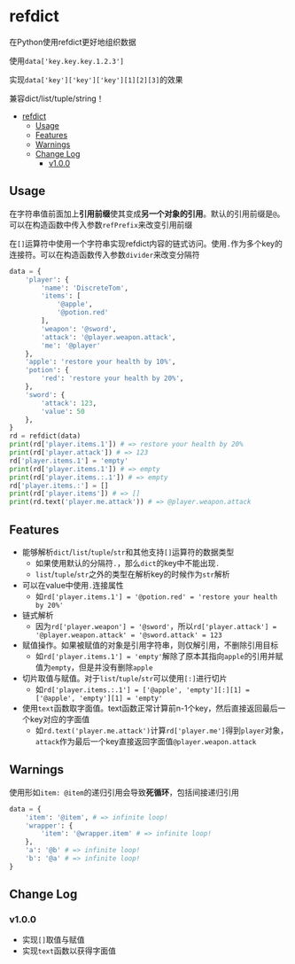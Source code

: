 # refdict

在Python使用refdict更好地组织数据

使用`data['key.key.key.1.2.3']`

实现`data['key']['key']['key'][1][2][3]`的效果

兼容dict/list/tuple/string！

- [refdict](#refdict)
	- [Usage](#usage)
	- [Features](#features)
	- [Warnings](#warnings)
	- [Change Log](#change-log)
		- [v1.0.0](#v100)

## Usage

在字符串值前面加上**引用前缀**使其变成**另一个对象的引用**。默认的引用前缀是`@`。可以在构造函数中传入参数`refPrefix`来改变引用前缀

在`[]`运算符中使用一个字符串实现refdict内容的链式访问。使用`.`作为多个key的连接符。可以在构造函数传入参数`divider`来改变分隔符

```python
data = {
	'player': {
		'name': 'DiscreteTom',
		'items': [
			'@apple',
			'@potion.red'
		],
		'weapon': '@sword',
		'attack': '@player.weapon.attack',
		'me': '@player'
	},
	'apple': 'restore your health by 10%',
	'potion': {
		'red': 'restore your health by 20%',
	},
	'sword': {
		'attack': 123,
		'value': 50
	},
}
rd = refdict(data)
print(rd['player.items.1']) # => restore your health by 20%
print(rd['player.attack']) # => 123
rd['player.items.1'] = 'empty'
print(rd['player.items.1']) # => empty
print(rd['player.items.:.1']) # => empty
rd['player.items.:'] = []
print(rd['player.items']) # => []
print(rd.text('player.me.attack')) # => @player.weapon.attack
```

## Features

- 能够解析`dict`/`list`/`tuple`/`str`和其他支持`[]`运算符的数据类型
  - 如果使用默认的分隔符`.`，那么`dict`的key中不能出现`.`
  - `list`/`tuple`/`str`之外的类型在解析key的时候作为`str`解析
- 可以在value中使用`.`连接属性
  - 如`rd['player.items.1'] = '@potion.red' = 'restore your health by 20%'`
- 链式解析
  - 因为`rd['player.weapon'] = '@sword'`，所以`rd['player.attack'] = '@player.weapon.attack' = '@sword.attack' = 123`
- 赋值操作。如果被赋值的对象是引用字符串，则仅解引用，不删除引用目标
  - 如`rd['player.items.1'] = 'empty'`解除了原本其指向`apple`的引用并赋值为`empty`，但是并没有删除`apple`
- 切片取值与赋值。对于`list`/`tuple`/`str`可以使用`[:]`进行切片
  - 如`rd['player.items.:.1'] = ['@apple', 'empty'][:][1] = ['@apple', 'empty'][1] = 'empty'`
- 使用`text`函数取字面值。text函数正常计算前n-1个key，然后直接返回最后一个key对应的字面值
  - 如`rd.text('player.me.attack')`计算`rd['player.me']`得到`player`对象，`attack`作为最后一个key直接返回字面值`@player.weapon.attack`

## Warnings

使用形如`item: @item`的递归引用会导致**死循环**，包括间接递归引用

```python
data = {
	'item': '@item', # => infinite loop!
	'wrapper': {
		'item': '@wrapper.item' # => infinite loop!
	},
	'a': '@b' # => infinite loop!
	'b': '@a' # => infinite loop!
}
```

## Change Log

### v1.0.0

- 实现`[]`取值与赋值
- 实现`text`函数以获得字面值